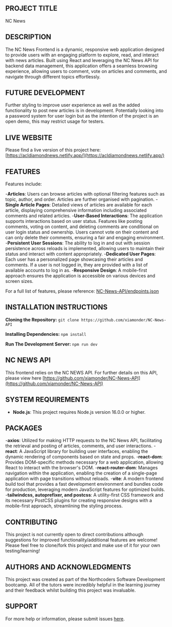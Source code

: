 ## PROJECT TITLE
NC News


## DESCRIPTION 
The NC News Frontend is a dynamic, responsive web application designed to provide users with an engaging platform to explore, read, and interact with news articles. Built using React and leveraging the NC News API for backend data management, this application offers a seamless browsing experience, allowing users to comment, vote on articles and comments, and navigate through different topics effortlessly.


## FUTURE DEVELOPMENT
Further styling to improve user experience as well as the added functionality to post new articles is in development. Potentially looking into a password system for user login but as the intention of the project is an open demo, this may restrict usage for testers.


## LIVE WEBSITE
Please find a live version of this project here:  
[https://acldiamondnews.netlify.app/](https://acldiamondnews.netlify.app/)  


## FEATURES  
Features include: 

-**Articles**: Users can browse articles with optional filtering features such as topic, author, and order. Articles are further organised with pagination. 
-**Single Article Pages**: Detailed views of articles are available for each article, displaying comprehensive information including associated comments and related articles.
-**User-Based Interactions**: The application supports interactions based on user status. Features like posting comments, voting on content, and deleting comments are conditional on user login status and ownership. Users cannot vote on their content and can only delete their comments, ensuring a fair and engaging environment.
-**Persistent User Sessions**: The ability to log in and out with session persistence across reloads is implemented, allowing users to maintain their status and interact with content appropriately.
-**Dedicated User Pages**: Each user has a personalized page showcasing their articles and comments. If a user is not logged in, they are provided with a list of available accounts to log in as. 
-**Responsive Design**: A mobile-first approach ensures the application is accessible on various devices and screen sizes.

For a full list of features, please reference: [NC-News-API/endpoints.json](endpoints.json)


## INSTALLATION INSTRUCTIONS

**Cloning the Repository:**
`git clone https://github.com/xiamonder/NC-News-API`

**Installing Dependencies:**
`npm install`

**Run The Development Server:**
`npm run dev`


## NC NEWS API
This frontend relies on the NC NEWS API. For further details on this API, please view here [https://github.com/xiamonder/NC-News-API](https://github.com/xiamonder/NC-News-API)


## SYSTEM REQUIREMENTS
- **Node.js**: This project requires Node.js version 16.0.0 or higher.  


## PACKAGES 
-**axios**: Utilized for making HTTP requests to the NC News API, facilitating the retrieval and posting of articles, comments, and user interactions.
-**react**: A JavaScript library for building user interfaces, enabling the dynamic rendering of components based on state and props.
-**react-dom**: Provides DOM-specific methods necessary for a web application, allowing React to interact with the browser's DOM.
-**react-router-dom**: Manages navigation within the application, enabling the creation of a single-page application with page transitions without reloads.
-**vite**: A modern frontend build tool that provides a fast development environment and bundles code for production, leveraging modern JavaScript features for optimized builds.
-**tailwindcss, autoprefixer, and postcss**: A utility-first CSS framework and its necessary PostCSS plugins for creating responsive designs with a mobile-first approach, streamlining the styling process.


## CONTRIBUTING
This project is not currently open to direct contributions although suggestions for improved functionality/additional features are welcome! Please feel free to clone/fork this project and make use of it for your own testing/learning!


## AUTHORS AND ACKNOWLEDGMENTS 
This project was created as part of the Northcoders Software Development bootcamp. All of the tutors were incredibly helpful in the learning journey and their feedback whilst building this project was invaluable.


## SUPPORT 
For more help or information, please submit issues [here](https://github.com/xiamonder/NC-News/issues).

